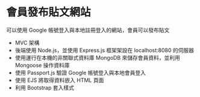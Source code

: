 # 會員發布貼文網站

可以使用 Google 帳號登入與本地註冊登入的網站，會員可以發布貼文

- MVC 架構
- 後端使用 Node.js，並使用 Express.js 框架架設在 localhost:8080 的伺服器
- 使用運行在本機的非關聯式資料庫 MongoDB 來儲存會員資料，並利用 Mongoose 操作資料庫
- 使用 Passport.js 驗證 Google 帳號登入與本地會員登入
- 使用 EJS 將取得資料嵌入 HTML 頁面
- 利用 Bootstrap 套入樣式
